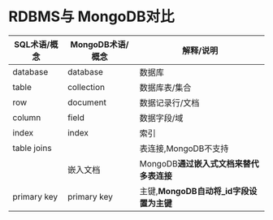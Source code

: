 # RDBMS与 MongoDB对比

| SQL术语/概念 | MongoDB术语/概念 | 解释/说明                               |
| ------------ | ---------------- | --------------------------------------- |
| database     | database         | 数据库                                  |
| table        | collection       | 数据库表/集合                           |
| row          | document         | 数据记录行/文档                         |
| column       | field            | 数据字段/域                             |
| index        | index            | 索引                                    |
| table joins  |                  | 表连接,MongoDB不支持                    |
|              | 嵌入文档         | MongoDB**通过嵌入式文档来替代多表连接** |
| primary key  | primary key      | 主键,**MongoDB自动将_id字段设置为主键** |


